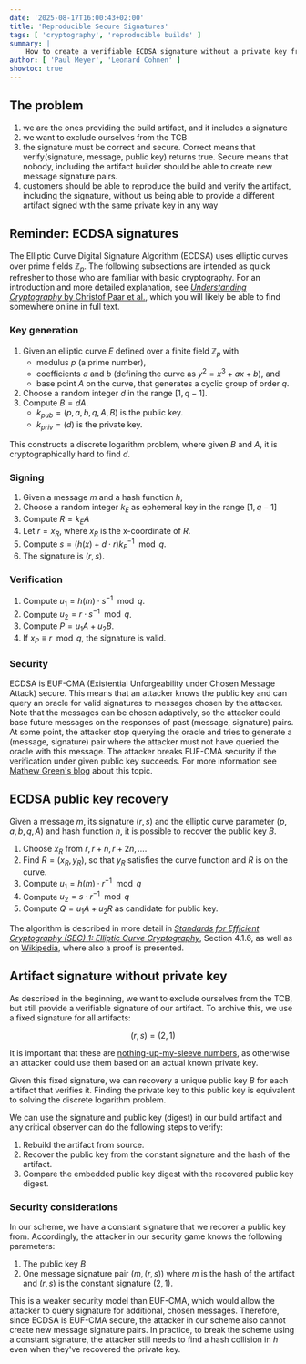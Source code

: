 ```yaml
---
date: '2025-08-17T16:00:43+02:00'
title: 'Reproducible Secure Signatures'
tags: [ 'cryptography', 'reproducible builds' ]
summary: |
    How to create a verifiable ECDSA signature without a private key from a reproducible build artifact using ECDSA public key recovery.
author: [ 'Paul Meyer', 'Leonard Cohnen' ]
showtoc: true
---
```


## The problem

1. we are the ones providing the build artifact, and it includes a signature
1. we want to exclude ourselves from the TCB
1. the signature must be correct and secure. Correct means that verify(signature, message, public key) returns true. Secure means that nobody, including the artifact builder should be able to create new message signature pairs.
1. customers should be able to reproduce the build and verify the artifact, including the signature, without us being able to provide a different artifact signed with the same private key in any way

## Reminder: ECDSA signatures

The Elliptic Curve Digital Signature Algorithm (ECDSA) uses elliptic curves over prime fields $\mathbb{Z}_p$.
The following subsections are intended as quick refresher to those who are familiar with basic cryptography.
For an introduction and more detailed explanation, see [*Understanding Cryptography* by Christof Paar et al.](https://link.springer.com/book/10.1007/978-3-662-69007-9), which you will likely be able to find somewhere online in full text.

### Key generation

1. Given an elliptic curve $E$ defined over a finite field $\mathbb{Z}_p$ with
    - modulus $p$ (a prime number),
    - coefficients $a$ and $b$ (defining the curve as $y^2 = x^3 +ax +b$), and
    - base point $A$ on the curve, that generates a cyclic group of order $q$.
2. Choose a random integer $d$ in the range $[1, q-1]$.
3. Compute $B = dA$.
    - $k_{pub} = (p, a, b, q, A, B)$ is the public key.
    - $k_{priv} = (d)$ is the private key.

This constructs a discrete logarithm problem, where given $B$ and $A$, it is cryptographically hard to find $d$.

### Signing

1. Given a message $m$ and a hash function $h$,
2. Choose a random integer $k_E$ as ephemeral key in the range $[1, q-1]$
3. Compute $R = k_EA$
4. Let $r = x_R$, where $x_R$ is the x-coordinate of $R$.
5. Compute $s = (h(x)+d \cdot r)k_E^{-1} \mod q$.
6. The signature is $(r, s)$.

### Verification

1. Compute $u_1 = h(m) \cdot  s^{-1} \mod q$.
2. Compute $u_2 = r \cdot  s^{-1} \mod q$.
3. Compute $P = u_1A + u_2B$.
4. If $x_P \equiv r \mod q$, the signature is valid.

### Security

ECDSA is EUF-CMA (Existential Unforgeability under Chosen Message Attack) secure.
This means that an attacker knows the public key and can query an oracle for valid signatures to messages chosen by the attacker.
Note that the messages can be chosen adaptively, so the attacker could base future messages on the responses of past (message, signature) pairs.
At some point, the attacker stop querying the oracle and tries to generate a (message, signature) pair where the attacker must not have queried the oracle with this message.
The attacker breaks EUF-CMA security if the verification under given public key succeeds.
For more information see [Mathew Green's blog](https://blog.cryptographyengineering.com/euf-cma-and-suf-cma/) about this topic.

## ECDSA public key recovery

Given a message $m$, its signature $(r, s)$ and the elliptic curve parameter $(p, a, b, q, A)$ and hash function $h$, it is possible to recover the public key $B$.

1. Choose $x_R$ from $r, r+n, r+2n, \ldots$.
2. Find $R = (x_R, y_R)$, so that $y_R$ satisfies the curve function and $R$ is on the curve.
3. Compute $u_1 = h(m) \cdot r^{-1} \mod q$
4. Compute $u_2 = s \cdot r^{-1} \mod q$
5. Compute $Q = u_1A + u_2R$ as candidate for public key.

The algorithm is described in more detail in [*Standards for Efficient Cryptography (SEC) 1: Elliptic Curve Cryptography*](https://www.secg.org/sec1-v2.pdf), Section 4.1.6, as well as on [Wikipedia](https://en.wikipedia.org/wiki/Elliptic_Curve_Digital_Signature_Algorithm#Public_key_recovery), where also a proof is presented.

## Artifact signature without private key

As described in the beginning, we want to exclude ourselves from the TCB, but still provide a verifiable signature of our artifact.
To archive this, we use a fixed signature for all artifacts:

$$
(r, s) = (2, 1)
$$

It is important that these are [nothing-up-my-sleeve numbers](https://en.wikipedia.org/wiki/Nothing-up-my-sleeve_number), as otherwise an attacker could use them based on an actual known private key.

Given this fixed signature, we can recovery a unique public key $B$ for each artifact that verifies it.
Finding the private key to this public key is equivalent to solving the discrete logarithm problem.

We can use the signature and public key (digest) in our build artifact and any critical observer can do the following steps to verify:

1. Rebuild the artifact from source.
2. Recover the public key from the constant signature and the hash of the artifact.
3. Compare the embedded public key digest with the recovered public key digest.

### Security considerations

In our scheme, we have a constant signature that we recover a public key from.
Accordingly, the attacker in our security game knows the following parameters:

1. The public key $B$
1. One message signature pair $(m, (r, s))$ where $m$ is the hash of the artifact and $(r, s)$ is the constant signature $(2, 1)$.

This is a weaker security model than EUF-CMA, which would allow the attacker to query signature for additional, chosen messages.
Therefore, since ECDSA is EUF-CMA secure, the attacker in our scheme also cannot create new message signature pairs.
In practice, to break the scheme using a constant signature, the attacker still needs to find a hash collision in $h$ even when they've recovered the private key.
